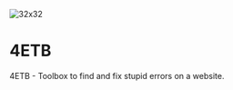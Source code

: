 ![32x32](https://user-images.githubusercontent.com/83889147/225018833-68d5fe18-6036-45eb-937c-1565ce9c9a51.png)
# 4ETB
4ETB - Toolbox to find and fix stupid errors on a website.

